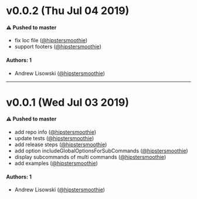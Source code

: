 # v0.0.2 (Thu Jul 04 2019)

#### ⚠️  Pushed to master

- fix loc file  ([@hipstersmoothie](https://github.com/hipstersmoothie))
- support footers  ([@hipstersmoothie](https://github.com/hipstersmoothie))

#### Authors: 1

- Andrew Lisowski ([@hipstersmoothie](https://github.com/hipstersmoothie))

---

# v0.0.1 (Wed Jul 03 2019)

#### ⚠️  Pushed to master

- add repo info  ([@hipstersmoothie](https://github.com/hipstersmoothie))
- update tests  ([@hipstersmoothie](https://github.com/hipstersmoothie))
- add release steps  ([@hipstersmoothie](https://github.com/hipstersmoothie))
- add option includeGlobalOptionsForSubCommands  ([@hipstersmoothie](https://github.com/hipstersmoothie))
- display subcommands of multi commands  ([@hipstersmoothie](https://github.com/hipstersmoothie))
- add examples  ([@hipstersmoothie](https://github.com/hipstersmoothie))

#### Authors: 1

- Andrew Lisowski ([@hipstersmoothie](https://github.com/hipstersmoothie))